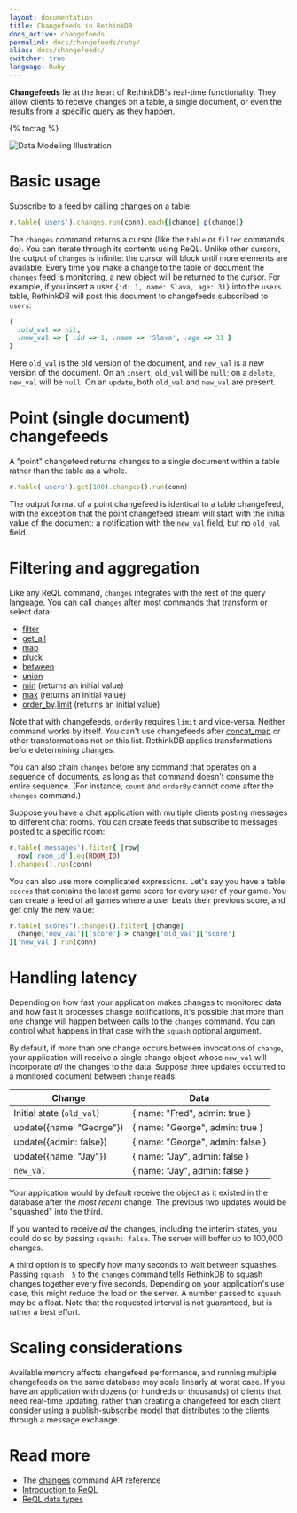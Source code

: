 ```yaml
---
layout: documentation
title: Changefeeds in RethinkDB
docs_active: changefeeds
permalink: docs/changefeeds/ruby/
alias: docs/changefeeds/
switcher: true
language: Ruby
---
```


**Changefeeds** lie at the heart of RethinkDB's real-time functionality. They allow clients to receive changes on a table, a single document, or even the results from a specific query as they happen. 

{% toctag %}

<img alt="Data Modeling Illustration" class="api_command_illustration"
    src="/assets/images/docs/api_illustrations/change-feeds.png" />

# Basic usage #

Subscribe to a feed by calling [changes](/api/ruby/changes) on a table:

```rb
r.table('users').changes.run(conn).each{|change| p(change)}
```

The `changes` command returns a cursor (like the `table` or `filter` commands do). You can iterate through its contents using ReQL. Unlike other cursors, the output of `changes` is infinite: the cursor will block until more elements are available. Every time you make a change to the table or document the `changes` feed is monitoring, a new object will be returned to the cursor. For example, if you insert a user `{id: 1, name: Slava, age: 31}` into the `users` table, RethinkDB will post this document to changefeeds subscribed to `users`:

```rb
{
  :old_val => nil,
  :new_val => { :id => 1, :name => 'Slava', :age => 31 }
}
```

Here `old_val` is the old version of the document, and `new_val` is a new version of the document. On an `insert`, `old_val` will be `null`; on a `delete`, `new_val` will be `null`. On an `update`, both  `old_val` and `new_val` are present.

# Point (single document) changefeeds #

A "point" changefeed returns changes to a single document within a table rather than the table as a whole.

```rb
r.table('users').get(100).changes().run(conn)
```

The output format of a point changefeed is identical to a table changefeed, with the exception that the point changefeed stream will start with the initial value of the document: a notification with the `new_val` field, but no `old_val` field.

# Filtering and aggregation #

Like any ReQL command, `changes` integrates with the rest of the query language. You can call `changes` after most commands that transform or select data:

* [filter](/api/ruby/filter)
* [get_all](/api/ruby/get_all)
* [map](/api/ruby/map)
* [pluck](/api/ruby/pluck)
* [between](/api/ruby/between)
* [union](/api/ruby/union)
* [min](/api/ruby/min) (returns an initial value)
* [max](/api/ruby/max) (returns an initial value)
* [order_by](/api/ruby/order_by).[limit](/api/ruby/limit) (returns an initial value)

Note that with changefeeds, `orderBy` requires `limit` and vice-versa. Neither command works by itself. You can't use changefeeds after [concat_map](/api/ruby/concat_map) or other transformations not on this list. RethinkDB applies transformations before determining changes.

You can also chain `changes` before any command that operates on a sequence of documents, as long as that command doesn't consume the entire sequence. (For instance, `count` and `orderBy` cannot come after the `changes` command.)

Suppose you have a chat application with multiple clients posting messages to different chat rooms. You can create feeds that subscribe to messages posted to a specific room:

```rb
r.table('messages').filter{ |row|
  row['room_id'].eq(ROOM_ID)
}.changes().run(conn)
```

You can also use more complicated expressions. Let's say you have a table `scores` that contains the latest game score for every user of your game. You can create a feed of all games where a user beats their previous score, and get only the new value:

```rb
r.table('scores').changes().filter{ |change|
  change['new_val']['score'] > change['old_val']['score']
}['new_val'].run(conn)
```

# Handling latency #

Depending on how fast your application makes changes to monitored data and how fast it processes change notifications, it's possible that more than one change will happen between calls to the `changes` command. You can control what happens in that case with the `squash` optional argument.

By default, if more than one change occurs between invocations of `change`, your application will receive a single change object whose `new_val` will incorporate *all* the changes to the data. Suppose three updates occurred to a monitored document between `change` reads:

| Change | Data |
| ----- | ------ |
| Initial state (`old_val`) |  { name: "Fred", admin: true } |
| update({name: "George"}) | { name: "George", admin: true } |
| update({admin: false}) | { name: "George", admin: false } |
| update({name: "Jay"}) | { name: "Jay", admin: false } |
| `new_val` | { name: "Jay", admin: false } |

Your application would by default receive the object as it existed in the database after the *most recent* change. The previous two updates would be "squashed" into the third.

If you wanted to receive *all* the changes, including the interim states, you could do so by passing `squash: false`. The server will buffer up to 100,000 changes.

A third option is to specify how many seconds to wait between squashes. Passing `squash: 5` to the `changes` command tells RethinkDB to squash changes together every five seconds. Depending on your application's use case, this might reduce the load on the server. A number passed to `squash` may be a float. Note that the requested interval is not guaranteed, but is rather a best effort.

# Scaling considerations #

Available memory affects changefeed performance, and running multiple changefeeds on the same database may scale linearly at worst case. If you have an application with dozens (or hundreds or thousands) of clients that need real-time updating, rather than creating a changefeed for each client consider using a [publish-subscribe][ps] model that distributes to the clients through a message exchange.

[ps]: /docs/publish-subscribe/ruby/

# Read more #

- The [changes](/api/ruby/changes) command API reference
- [Introduction to ReQL](/docs/introduction-to-reql/)
- [ReQL data types](/docs/data-types/)
